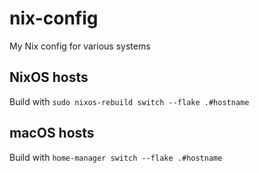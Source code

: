 # nix-config

My Nix config for various systems

## NixOS hosts

Build with `sudo nixos-rebuild switch --flake .#hostname`

## macOS hosts

Build with `home-manager switch --flake .#hostname`

